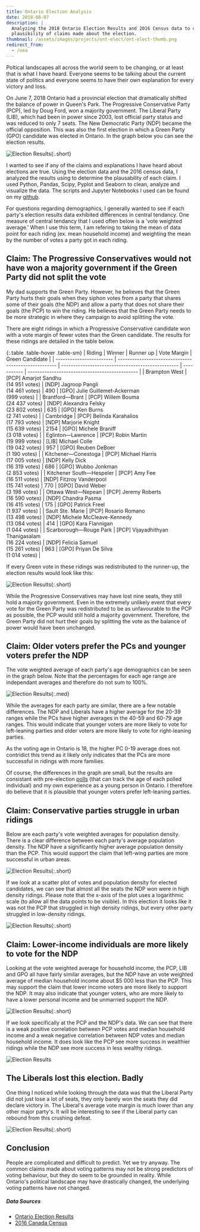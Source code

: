 ```yaml
---
title: Ontario Election Analysis
date: 2018-08-07
description: |
  Analyzing the 2018 Ontario Election Results and 2016 Census data to determine the
  plausibility of claims made about the election.
thumbnail: /assets/images/projects/ont-elect/ont-elect-thumb.png
redirect_from:
  - /oea
---
```


Poltical landscapes all across the world seem to be changing, or at least that is what I have heard. Everyone seems to be talking about the current state of politics and everyone seems to have their own explanation for every victory and loss.

On June 7, 2018 Ontario had a provincial election that dramatically shifted the balance of power in Queen's Park. The Progressive Conservative Party (PCP), led by Doug Ford, won a majority government. The Liberal Party (LIB), which had been in power since 2003, lost official party status and was reduced to only 7 seats. The New Democratic Party (NDP) became the official opposition. This was also the first election in which a Green Party (GPO) candidate was elected in Ontario. In the graph below you can see the election results.

![Election Results](/assets/images/projects/ont-elect/election-results.svg){:.short}

I wanted to see if any of the claims and explanations I have heard about elections are true. Using the election data and the 2016 census data, I analyzed the results using to determine the plausability of each claim. I used Python, Pandas, Scipy, Pyplot and Seaborn to clean, analyze and visualize the data. The scripts and Jupyter Notebooks I used can be found on my [github](https://github.com/robbiemeyer/OntarioElectionAnalysis2018).

For questions regarding demographics, I generally wanted to see if each party's election results data exhibited differences in central tendancy. One measure of central tendancy that I used often below is a 'vote weighted average.' When I use this term, I am refering to taking the mean of data point for each riding (ex. mean household income) and weighting the mean by the number of votes a party got in each riding.

## Claim: The Progressive Conservatives would not have won a majority government if the Green Party did not split the vote

My dad supports the Green Party.  However, he believes that the Green Party hurts their goals when they siphon votes from a party that shares some of their goals (the NDP) and allow a party that does not share their goals (the PCP) to win the riding. He believes that the Green Party needs to be more strategic in where they campaign to avoid splitting the vote.

There are eight ridings in which a Progressive Conservative candidate won with a vote margin of fewer votes than the Green candidate. The results for these ridings are detailed in the table below.

{:.table .table-hover .table-sm}
| Riding                   | Winner                                               | Runner up                                         | Vote Margin | Green Candidate                                |
| ------------------------ | ---------------------------------------------------- | ------------------------------------------------- | ----------- | ---------------------------------------------- |
| Brampton West            | [PCP] Amarjot Sandhu <br>(14 951 votes)              | [NDP] Jagroop Pangli <br>(14 461 votes)           | 490         | [GPO]  Julie Guillemet-Ackerman<br>(999 votes) |
| Brantford—Brant          | [PCP] Willem Bouma <br>(24 437 votes)                | [NDP] Alexandra Felsky <br>(23 802 votes)         | 635         | [GPO] Ken Burns<br>(2 741 votes)               |
| Cambridge                | [PCP] Belinda Karahalios<br> (17 793 votes)          | [NDP] Marjorie Knight<br> (15 639 votes)          | 2154        | [GPO] Michele Braniff<br>(3 018 votes)         |
| Eglinton—Lawrence        | [PCP] Robin Martin<br> (19 999 votes)                | [LIB] Michael Colle <br>(19 042 votes)            | 957         | [GPO] Reuben DeBoer<br>(1 190 votes)           |
| Kitchener—Conestoga      | [PCP] Michael Harris <br>(17 005 votes)              | [NDP] Kelly Dick <br>(16 319 votes)               | 686         | [GPO] Wubbo Jonkman<br>(2 853 votes)           |
| Kitchener South—Hespeler | [PCP] Amy Fee <br>(16 511 votes)                     | [NDP] Fitzroy Vanderpool <br>(15 741 votes)       | 770         | [GPO] David Weber<br>(3 198 votes)             |
| Ottawa West—Nepean       | [PCP] Jeremy Roberts<br> (16 590 votes)              | [NDP] Chandra  Pasma <br>(16 415 votes)           | 175         | [GPO] Patrick Freel<br>(1 937 votes)           |
| Sault Ste. Marie         | [PCP] Rosario Romano <br>(13 498 votes)              | [NDP] Michele McCleave-Kennedy <br>(13 084 votes) | 414         | [GPO] Kara Flannigan<br>(1 044 votes)          |
| Scarborough—Rouge Park   | [PCP] Vijayadhithyan Thanigasalam <br>(16 224 votes) | [NDP] Felicia Samuel<br>(15 261 votes)            | 963         | [GPO]  Priyan De Silva<br> (1 014 votes)       |

If every Green vote in these ridings was redistributed to the runner-up, the election results would look like this:

![Election Results](/assets/images/projects/ont-elect/alt-results-no-green.svg){:.short}

While the Progressive Conservatives may have lost nine seats, they still hold a majority government. Even in the extremely unlikely event that every vote for the Green Party was redistributed to be as unfavourable to the PCP as possible, the PCP would still hold a majority government. Therefore, the Green Party did not hurt their goals by splitting the vote as the balance of power would have been unchanged.

## Claim: Older voters prefer the PCs and younger voters prefer the NDP

The vote weighted average of each party's age demographics can be seen in the graph below. Note that the percentages for each age range are independant averages and therefore do not sum to 100%. 

![Election Results](/assets/images/projects/ont-elect/party-age-demo.svg){:.med}

While the averages for each party are similar, there are a few notable differences. The NDP and Liberals have a higher average for the 20-39 ranges while the PCs have higher averages in the 40-59 and 60-79 age ranges. This would indicate that younger voters are more likely to vote for left-leaning parties and older voters are more likely to vote for right-leaning parties. 

As the voting age in Ontario is 18, the higher PC 0-19 average does not contridict this trend as it likely only indicates that the PCs are more successful in ridings with more families.

Of course, the differences in the graph are small, but the results are consistant with pre-election [polls](http://onpulse.ca/blog/ndp-holds-onto-lead-over-pcs-as-outcome-is-uncertain-at-this-point) (that can track the age of each polled individual) and my own experience as a young person in Ontario. I therefore do believe that it is plausible that younger voters prefer left-leaning parties.

## Claim: Conservative parties struggle in urban ridings

Below are each party's vote weighted averages for population density. There is a clear difference between each party's average population density. The NDP have a significantly higher average population density than the PCP. This would support the claim that left-wing parties are more successful in urban areas.

![Election Results](/assets/images/projects/ont-elect/party-pop-density.svg){:.short}

If we look at a scatter plot of votes and population density for elected candidates, we can see that almost all the seats the NDP won were in high density ridings. Please note that the x-axis of the plot uses a logarithmic scale (to allow all the data points to be visible). In this election it looks like it was not the PCP that struggled in high density ridings, but every other party struggled in low-density ridings.

![Election Results](/assets/images/projects/ont-elect/pop-density-scatter.svg){:.short}

## Claim: Lower-income individuals are more likely to vote for the NDP

Looking at the vote weighted average for household income, the PCP, LIB and GPO all have fairly similar averages, but the NDP have an vote weighted average of median household income about $5 000 less than the PCP. This may support the claim that lower income voters are more likely to support the NDP. It may also indicate that younger voters, who are more likely to have a lower personal income and be unmarried support the NDP.

![Election Results](/assets/images/projects/ont-elect/party-average-income.svg){:.short}

If we look specifically at the PCP and the NDP's data. We can see that there is a weak positive correlation between PCP votes and median household income and a weak negative correlation between NDP votes and median household income. It does look like the PCP see more success in wealthier ridings while the NDP see more success in less wealthy ridings. 

![Election Results](/assets/images/projects/ont-elect/income-v-votes.svg)

## The Liberals lost this election. Badly

One thing I noticed while looking through the data was that the Liberal Party did not just lose a lot of seats, they only barely won the seats they did declare victory in. The Liberal's average vote margin is much lower than any other major party's. It will be interesting to see if the Liberal party can rebound from this crushing defeat.

![Election Results](/assets/images/projects/ont-elect/win-margin.svg){:.short}

## Conclusion

People are complicated and difficult to predict. Yet we try anyway. The common claims made about voting patterns may not be strong predictors of voting behaviour, but they do seem to be grounded in reality. While Ontario's political landscape may have drastically changed, the underlying voting patterns have not changed. 

##### Data Sources

- [Ontario Election Results](https://www.elections.on.ca/en/resource-centre/elections-results.html)
- [2016 Canada Census](https://www12.statcan.gc.ca/census-recensement/2016/dp-pd/prof/details/page_Download-Telecharger.cfm?Lang=E&Tab=1&Geo1=PR&Code1=01&Geo2=PR&Code2=01&Data=Count&SearchText=Canada&SearchType=Begins&SearchPR=01&B1=All&TABID=1)
